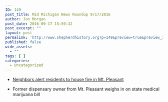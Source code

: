 ```yaml
---
ID: 149
post_title: Mid Michigan News Roundup 9/17/2016
author: Jon Morgan
post_date: 2016-09-17 15:59:32
post_excerpt: ""
layout: post
permalink: 'http://www.shepherdhistory.org?p=149&preview=true&preview_id=149'
published: false
wide_assets:
  - ""
tags: [ ]
categories:
  - Uncategorized
---
```

<ul>
 	<li>
<p class="title entry-title cleanprint-title"><a href="http://www.themorningsun.com/general-news/20160916/neighbors-alert-residents-to-house-fire-in-mt-pleasant">Neighbors alert residents to house fire in Mt. Pleasant</a></p>
</li>
 	<li>
<p class="title entry-title cleanprint-title">Former dispensary owner from Mt. Pleasant weighs in on state medical marijuana bill</p>
</li>
</ul>